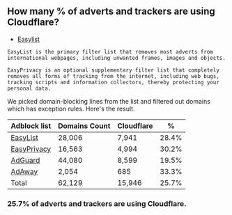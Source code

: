 ## How many % of adverts and trackers are using Cloudflare?


- [Easylist](https://web.archive.org/web/20210516110248/https://easylist.to/)
```
EasyList is the primary filter list that removes most adverts from international webpages, including unwanted frames, images and objects.

EasyPrivacy is an optional supplementary filter list that completely removes all forms of tracking from the internet, including web bugs, tracking scripts and information collectors, thereby protecting your personal data.
```


We picked domain-blocking lines from the list and filtered out domains which has exception rules.
Here's the result.


| Adblock list | Domains Count | Cloudflare | % |
| --- | --- | --- | --- |
| [EasyList](https://easylist.to/easylist/easylist.txt) | 28,006 | 7,941 | 28.4% |
| [EasyPrivacy](https://easylist.to/easylist/easyprivacy.txt) | 16,563 | 4,994 | 30.2% |
| [AdGuard](https://adguardteam.github.io/AdGuardSDNSFilter/Filters/filter.txt) | 44,080 | 8,599 | 19.5% |
| [AdAway](https://raw.githubusercontent.com/AdAway/adaway.github.io/master/hosts.txt) | 2,054 | 685 | 33.3% |
| Total | 62,129 | 15,946 | 25.7% |


### 25.7% of adverts and trackers are using Cloudflare.